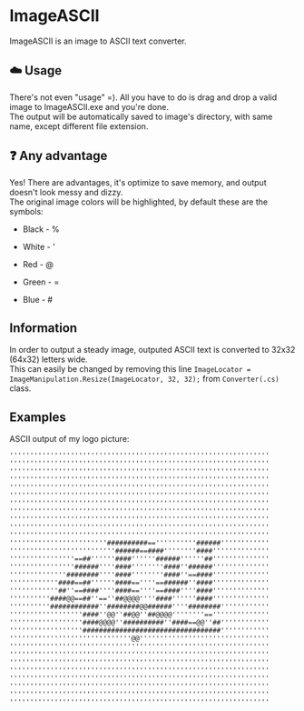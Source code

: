 # ImageASCII

ImageASCII is an image to ASCII text converter.

## ☁️ Usage
There's not even "usage" =). All you have to do is drag and drop a valid image to ImageASCII.exe and you're done.   
The output will be automatically saved to image's directory, with same name, except different file extension.  

## ❓ Any advantage
Yes! There are advantages, it's optimize to save memory, and output doesn't look messy and dizzy.  
The original image colors will be highlighted, by default these are the symbols:  
* Black - %
* White - '

* Red - @
* Green - =
* Blue - #

## Information
In order to output a steady image, outputed ASCII text is converted to 32x32 (64x32) letters wide.  
This can easily be changed by removing this line `ImageLocator = ImageManipulation.Resize(ImageLocator, 32, 32);` from `Converter(.cs)` class.

## Examples

ASCII output of my logo picture: 
```
''''''''''''''''''''''''''''''''''''''''''''''''''''''''''''''''
''''''''''''''''''''''''''''''''''''''''''''''''''''''''''''''''
''''''''''''''''''''''''''''''''''''''''''''''''''''''''''''''''
''''''''''''''''''''''''''''''''''''''''''''''''''''''''''''''''
''''''''''''''''''''''''''''''''''''''''''''''''''''''''''''''''
''''''''''''''''''''''''''''''''''''''''''''''''''''''''''''''''
''''''''''''''''''''''''''''''''''''''''''''''''''''''''''''''''
''''''''''''''''''''''''''''''''''''''''''''''''''''''''''''''''
''''''''''''''''''''''''''''''''''''''''''''''''''''''''''''''''
''''''''''''''''''''''''''''''''''''''''''''''''''''''''''''''''
''''''''''''''''''''''''''''''''''''''''''''''''''''''''''''''''
''''''''''''''''''''''''##########==''''''''''######''''''''''''
''''''''''''''''''''''''''######==####''''''''####''''''''''''''
''''''''''''''''==##''''''####''''''######''''''##''''''''''''''
''''''''''''''''######''''####''''''''####''######''''''''''''''
''''''''''''''########''''####''''''''####''==####''''''''''''''
''''''''''''####==##''''''####==''''==######''####''''''''''''''
''''''''''''##''==####''''####==''''==####''''####''''''''''''''
''''''''''####@@==##''==''##@@@@''''####''''''####''''''''''''''
''''''''''############''########@@######''''########''''''''''''
''''''''''''''''''####''@@''##@@''##@@@@''''''''==''''''''''''''
''''''''''''''''''####@@@@''##########''####==@@''##''''''''''''
''''''''''''''''''##################################''''''''''''
''''''''''''''''''''''''''''''@@''''''''''''''''''''''''''''''''
''''''''''''''''''''''''''''''''''''''''''''''''''''''''''''''''
''''''''''''''''''''''''''''''''''''''''''''''''''''''''''''''''
''''''''''''''''''''''''''''''''''''''''''''''''''''''''''''''''
''''''''''''''''''''''''''''''''''''''''''''''''''''''''''''''''
''''''''''''''''''''''''''''''''''''''''''''''''''''''''''''''''
''''''''''''''''''''''''''''''''''''''''''''''''''''''''''''''''
''''''''''''''''''''''''''''''''''''''''''''''''''''''''''''''''
''''''''''''''''''''''''''''''''''''''''''''''''''''''''''''''''
```

